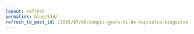 ```yaml
---
layout: refresh
permalink: blog/534/
refresh_to_post_id: /2008/07/06/compiz-gyors-ki-be-kapcsolsa-kiegsztve
---
```

